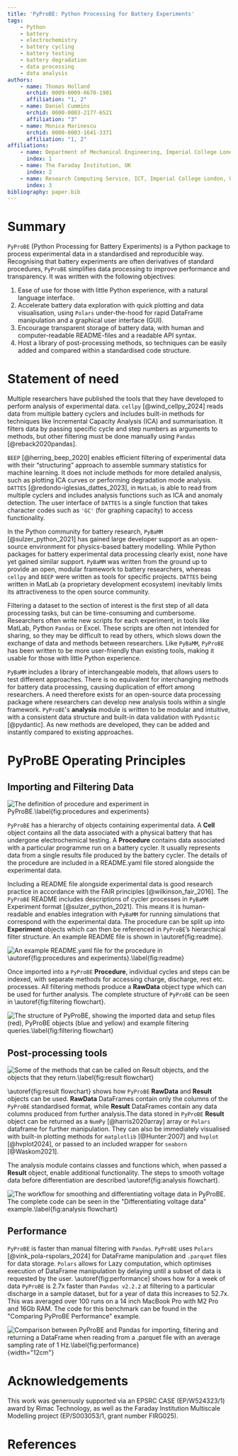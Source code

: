 ```yaml
---
title: 'PyProBE: Python Processing for Battery Experiments'
tags:
    - Python
    - battery
    - electrochemistry
    - battery cycling
    - battery testing
    - battery degradation
    - data processing
    - data analysis
authors:
    - name: Thomas Holland
      orchid: 0009-0009-0670-1901
      affiliation: "1, 2"
    - name: Daniel Cummins
      orchid: 0000-0003-2177-6521
      affiliation: "3"
    - name: Monica Marinescu
      orchid: 0000-0003-1641-3371
      affiliation: "1, 2"
affiliations:
    - name: Department of Mechanical Engineering, Imperial College London, UK
      index: 1
    - name: The Faraday Institution, UK
      index: 2
    - name: Research Computing Service, ICT, Imperial College London, UK
      index: 3
bibliography: paper.bib
---
```


# Summary
`PyProBE` (Python Processing for Battery Experiments) is a Python package to process experimental data in a standardised and reproducible way. Recognising that battery experiments are often derivatives of standard procedures, `PyProBE` simplifies data processing to improve performance and transparency. It was written with the following objectives:

1.	Ease of use for those with little Python experience, with a natural language interface.
2.	Accelerate battery data exploration with quick plotting and data visualisation, using `Polars` under-the-hood for rapid DataFrame manipulation and a graphical user interface (GUI).
3.	Encourage transparent storage of battery data, with human and computer-readable README-files and a readable API syntax.
4.	Host a library of post-processing methods, so techniques can be easily added and compared within a standardised code structure.

# Statement of need
Multiple researchers have published the tools that they have developed to perform analysis of experimental data. `cellpy` [@wind_cellpy_2024] reads data from multiple battery cyclers and includes built-in methods for techniques like Incremental Capacity Analysis (ICA) and summarisation. It filters data by passing specific cycle and step numbers as arguments to methods, but other filtering must be done manually using `Pandas` [@reback2020pandas].

`BEEP` [@herring_beep_2020] enables efficient filtering of experimental data with their “structuring” approach to assemble summary statistics for machine learning. It does not include methods for more detailed analysis, such as plotting ICA curves or performing degradation mode analysis. `DATTES` [@redondo-iglesias_dattes_2023], in `MatLab`, is able to read from multiple cyclers and includes analysis functions such as ICA and anomaly detection. The user interface of `DATTES` is a single function that takes character codes such as `'GC'` (for graphing capacity) to access functionality.

In the Python community for battery research, `PyBaMM` [@sulzer_python_2021] has gained large developer support as an open-source environment for physics-based battery modelling. While Python packages for battery experimental data processing clearly exist, none have yet gained similar support. `PyBaMM` was written from the ground up to provide an open, modular framework to battery researchers, whereas `cellpy` and `BEEP` were written as tools for specific projects. `DATTES` being written in MatLab (a proprietary development ecosystem) inevitably limits its attractiveness to the open source community.

Filtering a dataset to the section of interest is the first step of all data processing tasks, but can be time-consuming and cumbersome. Researchers often write new scripts for each experiment, in tools like MatLab, Python `Pandas` or Excel. These scripts are often not intended for sharing, so they may be difficult to read by others, which slows down the exchange of data and methods between researchers. Like `PyBaMM`, `PyProBE` has been written to be more user-friendly than existing tools, making it usable for those with little Python experience.

`PyBaMM` includes a library of interchangeable models, that allows users to test different approaches. There is no equivalent for interchanging methods for battery data processing, causing duplication of effort among researchers. A need therefore exists for an open-source data processing package where researchers can develop new analysis tools within a single framework. `PyProBE`'s **analysis** module is written to be modular and intuitive, with a consistent data structure and built-in data validation with `Pydantic` [@pydantic]. As new methods are developed, they can be added and instantly compared to existing approaches.

# PyProBE Operating Principles
## Importing and Filtering Data
![The definition of *procedure* and *experiment* in `PyProBE`.\label{fig:procedures and experiments}](images/Procedures_and_experiments.jpg)

`PyProBE` has a hierarchy of objects containing experimental data. A **Cell** object contains all the data associated with a physical battery that has undergone electrochemical testing. A **Procedure** contains data associated with a particular programme run on a battery cycler. It usually represents data from a single results file produced by the battery cycler. The details of the procedure are included in a README.yaml file stored alongside the experimental data.

Including a README file alongside experimental data is good research practice in accordance with the FAIR principles [@wilkinson_fair_2016]. The `PyProBE` README includes descriptions of cycler processes in `PyBaMM` Experiment format [@sulzer_python_2021]. This means it is human-readable and enables integration with `PyBaMM` for running simulations that correspond with the experimental data. The procedure can be split up into **Experiment** objects which can then be referenced in `PyProBE`’s hierarchical filter structure. An example README file is shown in \autoref{fig:readme}.

![An example README.yaml file for the procedure in \autoref{fig:procedures and experiments}.\label{fig:readme}](images/Readme.jpg)

Once imported into a `PyProBE` **Procedure**, individual cycles and steps can be indexed, with separate methods for accessing charge, discharge, rest etc. processes. All filtering methods produce a **RawData** object type which can be used for further analysis. The complete structure of `PyProBE` can be seen in \autoref{fig:filtering flowchart}.

![The structure of PyProBE, showing the imported data and setup files (red), PyProBE objects (blue and yellow) and example filtering queries.\label{fig:filtering flowchart}](images/Filtering_flowchart.jpg)

## Post-processing tools
![Some of the methods that can be called on **Result** objects, and the objects that they return.\label{fig:result flowchart}](images/Result_flowchart.jpg)

\autoref{fig:result flowchart} shows how `PyProBE` **RawData** and **Result** objects can be used. **RawData** DataFrames contain only the columns of the `PyProBE` standardised format, while **Result** DataFrames contain any data columns produced from further analysis.The data stored in `PyProBE` **Result** object can be returned as a `NumPy` [@harris2020array] array or `Polars` dataframe for further manipulation. They can also be immediately visualised with built-in plotting methods for `matplotlib` [@Hunter:2007] and `hvplot` [@hvplot2024], or passed to an included wrapper for `seaborn` [@Waskom2021].

The analysis module contains classes and functions which, when passed a **Result** object, enable additional functionality. The steps to smooth voltage data before differentiation are described \autoref{fig:analysis flowchart}.

![The workflow for smoothing and differentiating voltage data in `PyProBE`. The complete code can be seen in the "Differentiating voltage data" example.\label{fig:analysis flowchart}](images/Analysis_flowchart.jpg)


## Performance
`PyProBE` is faster than manual filtering with `Pandas`. `PyProBE` uses `Polars` [@vink_pola-rspolars_2024] for DataFrame manipulation and `.parquet` files for data storage. `Polars` allows for Lazy computation, which optimises execution of DataFrame manipulation by delaying until a subset of data is requested by the user. \autoref{fig:performance} shows how for a week of data `PyProBE` is 2.7x faster than `Pandas v2.2.2` at filtering to a particular discharge in a sample dataset, but for a year of data this increases to 52.7x. This was averaged over 100 runs on a 14 inch MacBook Pro with M2 Pro and 16Gb RAM. The code for this benchmark can be found in the "Comparing PyProBE Performance" example.

![Comparison between `PyProBE` and `Pandas` for importing, filtering and returning a DataFrame when reading from a `.parquet` file with an average sampling rate of 1 Hz.\label{fig:performance}](images/execution_time.png){width="12cm"}

# Acknowledgements
This work was generously supported via an EPSRC CASE (EP/W524323/1) award by Rimac Technology, as well as the Faraday Institution Multiscale Modelling project (EP/S003053/1, grant number FIRG025).

# References